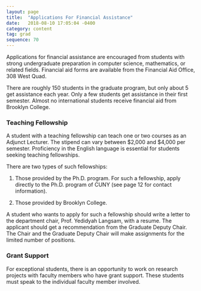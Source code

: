 ```yaml
---
layout: page
title:  "Applications For Financial Assistance"
date:   2018-08-10 17:05:04 -0400
category: content
tag: grad
sequence: 70
---
```

Applications for financial assistance are encouraged from students with strong undergraduate preparation in computer science, mathematics, or related fields. Financial aid forms are available from the Financial Aid Office, 308 West Quad.


<div class="callout"> There are roughly 150 students in the graduate program, but only about 5 get assistance each year. Only a few students get assistance in their first semester. Almost no international students receive financial aid from Brooklyn College.
</div>

### Teaching Fellowship
A student with a teaching fellowship can teach one or two courses as an Adjunct Lecturer. The stipend can vary between $2,000 and $4,000 per semester. Proficiency in the English language is essential for students seeking teaching fellowships.

There are two types of such fellowships:

1. Those provided by the Ph.D. program. For such a fellowship, apply directly to the Ph.D. program of CUNY (see page 12 for contact information).

2. Those provided by Brooklyn College.

A student who wants to apply for such a fellowship should write a letter to the department chair, Prof. Yedidyah Langsam, with a resume. The applicant should get a recommendation from the Graduate Deputy Chair. The Chair and the Graduate Deputy Chair will make assignments for the limited number of positions.

### Grant Support

For exceptional students, there is an opportunity to work on research projects with faculty members who have grant support. These students must speak to the individual faculty member involved.
